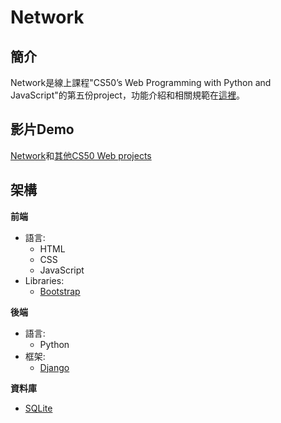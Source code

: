 # Network
## 簡介
Network是線上課程"CS50’s Web Programming with Python and JavaScript"的第五份project，功能介紹和相關規範在[這裡](https://cs50.harvard.edu/web/2020/projects/4/network/)。
## 影片Demo
[Network](https://www.youtube.com/watch?v=LLmMprkTvhA)和[其他CS50 Web projects](https://www.youtube.com/watch?v=r3aNjHKzp38&list=PLOkl6-MPDzmQWAiiCIYhA_ODP6JqfpGlc)
## 架構
**前端**
- 語言: 
	* HTML
	* CSS
  * JavaScript
- Libraries:
	* [Bootstrap](https://getbootstrap.com/)

**後端**
- 語言: 
	* Python
- 框架:
 	* [Django](https://www.djangoproject.com/)
 
**資料庫**
- [SQLite](https://www.sqlite.org/index.html)
